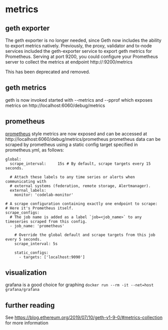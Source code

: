 # metrics

## geth exporter
The geth exporter is no longer needed, since Geth now includes the ability to export metrics natively.
Previously, the proxy, validator and tx-node services included the geth-exporter service to export geth metrics for Prometheus. Serving at port 9200, you could configure your Prometheus server to collect the metrics at endpoint http://:9200/metrics

This has been deprecated and removed.

## geth metrics
geth is now invoked started with --metrics and --pprof
which exposes metrics on http://localhost:6060/debug/metrics

## prometheus
[prometheus](https://prometheus.io/) style metrics are now exposed and can be accessed at
http://localhost:6060/debug/metrics/prometheus
prometheus data can be scraped by prometheus using a static config target specified in
prometheus.yml, as follows:

```
global:
  scrape_interval:     15s # By default, scrape targets every 15 seconds.

  # Attach these labels to any time series or alerts when communicating with
  # external systems (federation, remote storage, Alertmanager).
  external_labels:
    monitor: 'codelab-monitor'

# A scrape configuration containing exactly one endpoint to scrape:
# Here it's Prometheus itself.
scrape_configs:
  # The job name is added as a label `job=<job_name>` to any timeseries scraped from this config.
  - job_name: 'prometheus'

    # Override the global default and scrape targets from this job every 5 seconds.
    scrape_interval: 5s

    static_configs:
      - targets: ['localhost:9090']
```


## visualization
grafana is a good choice for graphing
`docker run --rm -it --net=host grafana/grafana`

## further reading
See https://blog.ethereum.org/2019/07/10/geth-v1-9-0/#metrics-collection for more information


